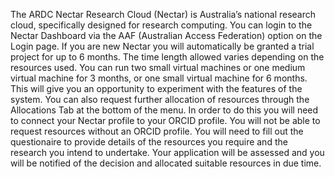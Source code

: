 The ARDC Nectar Research Cloud (Nectar) is Australia’s national research cloud, specifically designed for research computing. You can login to the Nectar Dashboard via the AAF (Australian Access Federation) option on the Login page. If you are new Nectar you will automatically be granted a trial project for up to 6 months. The time length allowed varies depending on the resources used. You can run two small virtual machines or one medium virtual machine for 3 months, or one small virtual machine for 6 months. This will give you an opportunity to experiment with the features of the system. You can also request further allocation of resources through the Allocations Tab at the bottom of the menu. In order to do this you will need to connect your Nectar profile to your ORCID profile. You will not be able to request resources without an ORCID profile. You will need to fill out the questionaire to provide details of the resources you require and the research you intend to undertake. Your application will be assessed and you will be notified of the decision and allocated suitable resources in due time.  
